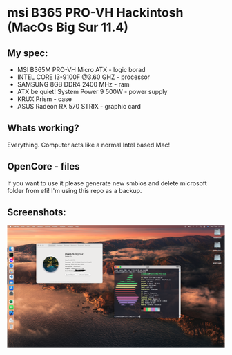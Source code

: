 # msi B365 PRO-VH Hackintosh (MacOs Big Sur 11.4)
## My spec:
- MSI B365M PRO-VH Micro ATX - logic borad
- INTEL CORE I3-9100F @3.60 GHZ - processor
- SAMSUNG 8GB DDR4 2400 MHz - ram
- ATX be quiet! System Power 9 500W - power supply
- KRUX Prism - case
- ASUS Radeon RX 570 STRIX - graphic card

## Whats working?
Everything. Computer acts like a normal Intel based Mac!

## OpenCore - files
If you want to use it please generate new smbios and delete microsoft folder from efi!
I'm using this repo as a backup.

## Screenshots:
![Hackintosh Desktop](/screenshots/1.png?raw=true "Hackintosh Desktop")
